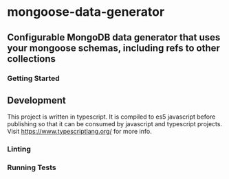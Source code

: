 # mongoose-data-generator

## Configurable MongoDB data generator that uses your mongoose schemas, including refs to other collections

### Getting Started
## Development

This project is written in typescript. It is compiled to es5 javascript before publishing so that it can be consumed by javascript and typescript projects.
Visit https://www.typescriptlang.org/ for more info.

### Linting

### Running Tests
